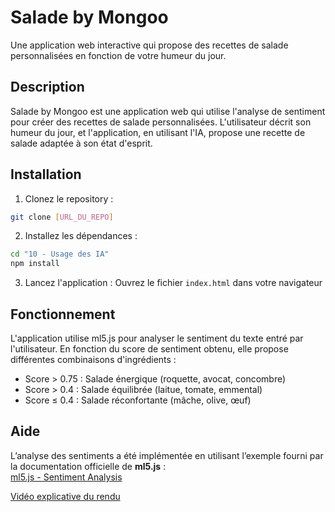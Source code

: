 # Salade by Mongoo

Une application web interactive qui propose des recettes de salade personnalisées en fonction de votre humeur du jour.

## Description

Salade by Mongoo est une application web qui utilise l'analyse de sentiment pour créer des recettes de salade personnalisées. L'utilisateur décrit son humeur du jour, et l'application, en utilisant l'IA, propose une recette de salade adaptée à son état d'esprit.

## Installation

1. Clonez le repository :

```bash
git clone [URL_DU_REPO]
```

2. Installez les dépendances :

```bash
cd "10 - Usage des IA"
npm install
```

3. Lancez l'application :
   Ouvrez le fichier `index.html` dans votre navigateur

## Fonctionnement

L'application utilise ml5.js pour analyser le sentiment du texte entré par l'utilisateur. En fonction du score de sentiment obtenu, elle propose différentes combinaisons d'ingrédients :

- Score > 0.75 : Salade énergique (roquette, avocat, concombre)
- Score > 0.4 : Salade équilibrée (laitue, tomate, emmental)
- Score ≤ 0.4 : Salade réconfortante (mâche, olive, œuf)

## Aide

L’analyse des sentiments a été implémentée en utilisant l’exemple fourni par la documentation officielle de **ml5.js** :  
[ml5.js - Sentiment Analysis](https://docs.ml5js.org/#/reference/sentiment)

[Vidéo explicative du rendu](https://youtu.be/IsAicV-UlU0)
